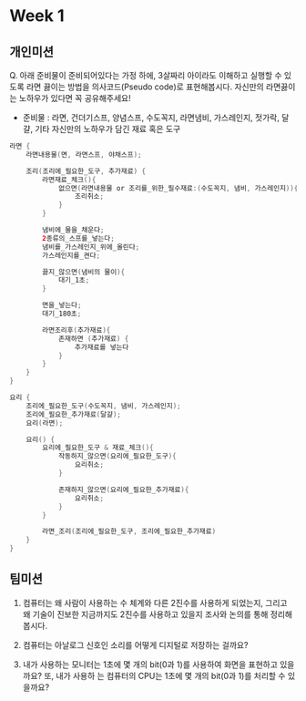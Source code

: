 # Week 1

## 개인미션

Q. 아래 준비물이 준비되어있다는 가정 하에, 3살짜리 아이라도 이해하고 실행할 수 있도록 라면 끓이는 방법을 의사코드(Pseudo code)로 표현해봅시다. 자신만의 라면끓이는 노하우가 있다면 꼭 공유해주세요!

- 준비물 : 라면, 건더기스프, 양념스프, 수도꼭지, 라면냄비, 가스레인지, 젓가락, 달걀, 기타 자신만의 노하우가 담긴 재료 혹은 도구

```java
라면 {
    라면내용물(면, 라면스프, 야채스프);

    조리(조리에_필요한_도구, 추가재료) {
        라면재료_체크(){
            없으면(라면내용물 or 조리를_위한_필수재료:(수도꼭지, 냄비, 가스레인지)){
                조리취소;
            }
        }

        냄비에_물을_채운다;
        2종류의_스프를_넣는다;
        냄비를_가스레인지_위에_올린다;
        가스레인지를_켠다;

        끓지_않으면(냄비의 물이){
            대기_1초;
        }

        면을_넣는다;
        대기_180초;

        라면조리후(추가재료){
            존재하면 (추가재료) {
                추가재료를 넣는다
            }
        }
    }
}

요리 {
    조리에_필요한_도구(수도꼭지, 냄비, 가스레인지);
    조리에_필요한_추가재료(달걀);
    요리(라면);

    요리() {
        요리에_필요한_도구 & 재료_체크(){
            작동하지_않으면(요리에_필요한_도구){
                요리취소;
            }

            존재하지_않으면(요리에_필요한_추가재료){
                요리취소;
            }
        }

        라면_조리(조리에_필요한_도구, 조리에_필요한_추가재료)
    }
}

```

## 팀미션

1. 컴퓨터는 왜 사람이 사용하는 수 체계와 다른 2진수를 사용하게 되었는지, 그리고 왜 기술이 진보한 지금까지도 2진수를 사용하고 있을지 조사와 논의를 통해 정리해봅시다.

2. 컴퓨터는 아날로그 신호인 소리를 어떻게 디지털로 저장하는 걸까요?

3. 내가 사용하는 모니터는 1초에 몇 개의 bit(0과 1)를 사용하여 화면을 표현하고 있을까요? 또, 내가 사용하 는 컴퓨터의 CPU는 1초에 몇 개의 bit(0과 1)를 처리할 수 있을까요?